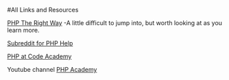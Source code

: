#All Links and Resources

[PHP The Right Way](http://www.phptherightway.com/)
-A little difficult to jump into, but worth looking at as you learn more.

[Subreddit for PHP Help](https://www.reddit.com/r/phphelp)

[PHP at Code Academy](http://www.codecademy.com/tracks/php)

Youtube channel [PHP Academy](https://www.youtube.com/playlist?list=PLfdtiltiRHWFD41D_LDomY1Fb-O9MtFqq)

